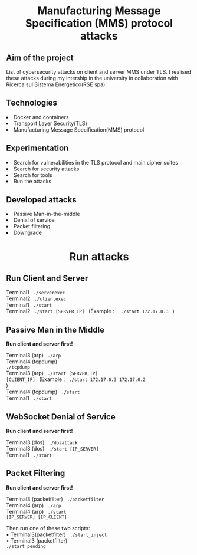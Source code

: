 <h1 align="center"> Manufacturing Message Specification (MMS) protocol attacks </h1>

<h2>Aim of the project </h2>
List of cybersecurity attacks on client and server MMS under TLS.
I realised these attacks during my intership in the university in collaboration with Ricerca sul Sistema Energetico(RSE spa).

<h2>Technologies </h2>
<li> Docker and containers </li>
<li> Transport Layer Security(TLS) </li>
<li> Manufacturing Message Specification(MMS) protocol</li>

<h2> Experimentation  </h2>
<li> Search for vulnerabilities in the TLS protocol and main cipher suites </li>
<li> Search for security attacks </li>
<li> Search for tools </li>
<li> Run the attacks</li>

<h2> Developed attacks </h2>
<li> Passive Man-in-the-middle </li>
<li> Denial of service </li>
<li> Packet filtering </li>
<li> Downgrade </li>


<h1 align="center"> Run attacks </h1>

<h2> Run Client and Server </h2>
<p> 
  Terminal1 <code> ./serverexec  </code> 
  <br>
  Terminal2  <code> ./clientexec </code> 

<br>
  Terminal1  <code> ./start </code>
  <br>
  Terminal2  <code> ./start [SERVER_IP] </code>  (Example : <code>  ./start 172.17.0.3 </code> )

</p>

<h2> Passive Man in the Middle</h2>


<p>
  <strong> Run client and server first! </strong><br>
  
Terminal3 (arp)  <code>  ./arp </code>   <br>
Terminal4 (tcpdump)  <code> ./tcpdump </code>  <br>
Terminal3 (arp)  <code>  ./start [SERVER_IP] [CLIENT_IP]  </code>    (Example : <code>  ./start 172.17.0.3 172.17.0.2 </code> ) <br>
Terminal4 (tcpdump)  <code> ./start </code>  <br>
Terminal1  <code> ./start </code>
</p>

<h2> WebSocket Denial of Service </h2>
<p>
  <strong> Run client and server first! </strong><br>
  
Terminal3  (dos) <code>  ./dosattack </code>  <br>
Terminal3  (dos) <code>  ./start [IP_SERVER] </code>  <br>
Terminal1  <code> ./start </code>

 </p>
  
<h2> Packet Filtering </h2>
<p>
  <strong> Run client and server first! </strong><br>
  
Terminal3 (packetfilter) <code> ./packetfilter</code>   <br>
Terminal4 (arp) <code> ./arp </code>  <br>
Terminal4 (arp) <code> ./start [IP_SERVER] [IP_CLIENT]</code>  <br>

Then run one of these two scripts: <br>
• Terminal3(packetfilter) <code> ./start_inject </code> <br>
• Terminal3 (packetfilter)<code> ./start_pending </code> <br>
 </p>
 

